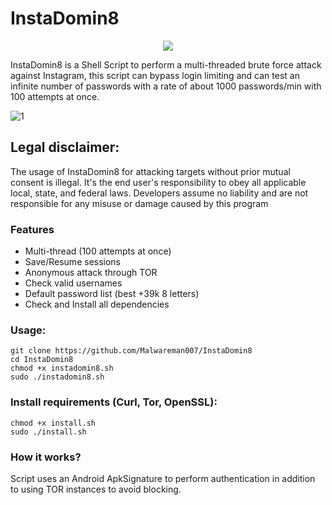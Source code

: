 # InstaDomin8 
<p align="center">
  <img src="https://github.com/Malwareman007/InstaDomin8/assets/86009160/7d0ed01e-28b9-43b3-beb4-1a970c244e23" />
</p>

InstaDomin8 is a Shell Script to perform a multi-threaded brute force attack against Instagram, this script can bypass login limiting and can test an infinite number of passwords with a rate of about 1000 passwords/min with 100 attempts at once.

![1](https://github.com/Malwareman007/InstaDomin8/assets/86009160/f6832cf0-4c61-4259-92f0-50ff30496207)


## Legal disclaimer:
The usage of InstaDomin8 for attacking targets without prior mutual consent is illegal. It's the end user's responsibility to obey all applicable local, state, and federal laws. Developers assume no liability and are not responsible for any misuse or damage caused by this program 

### Features
- Multi-thread (100 attempts at once)
- Save/Resume sessions
- Anonymous attack through TOR
- Check valid usernames
- Default password list (best +39k 8 letters)
- Check and Install all dependencies

### Usage:
```
git clone https://github.com/Malwareman007/InstaDomin8
cd InstaDomin8
chmod +x instadomin8.sh
sudo ./instadomin8.sh
```

### Install requirements (Curl, Tor, OpenSSL):

```
chmod +x install.sh
sudo ./install.sh
```

### How it works?

Script uses an Android ApkSignature to perform authentication in addition to using TOR instances to avoid blocking. 
